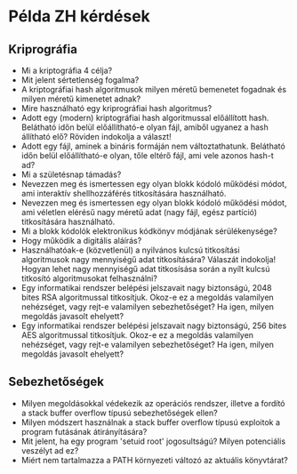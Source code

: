 # Példa ZH kérdések

## Kriprográfia

- Mi a kriptográfia 4 célja?
- Mit jelent sértetlenség fogalma?
- A kriptográfiai hash algoritmusok milyen méretű
bemenetet fogadnak és milyen méretű kimenetet
adnak?
- Mire használható egy kriprográfiai hash algoritmus?
- Adott egy (modern) kriptográfiai hash algoritmussal
előállított hash. Belátható időn belül előállítható-e olyan fájl, amiből ugyanez a hash állítható elő? Röviden indokolja a választ!
- Adott egy fájl, aminek a bináris formáján nem változtathatunk. Belátható időn belül előállítható-e olyan, tőle eltérő fájl, ami vele azonos hash-t ad?
- Mi a születésnap támadás?
- Nevezzen meg és ismertessen egy olyan blokk kódoló
működési módot, ami interaktív shellhozzáférés
titkosítására használható.
- Nevezzen meg és ismertessen egy olyan blokk kódoló
működési módot, ami véletlen elérésű nagy méretű adat (nagy fájl, egész partíció) titkosítására használható.
- Mi a blokk kódolók elektronikus kódkönyv módjának sérülékenysége?
- Hogy működik a digitális aláírás?
- Használhatóak-e (közvetlenül) a nyilvános kulcsú titkosítási algoritmusok nagy mennyiségű adat titkosítására? Válaszát indokolja! Hogyan lehet nagy mennyiségű adat titkosísása során a nyílt kulcsú titkosító algoritmusokat felhasználni?
- Egy informatikai rendszer belépési jelszavait nagy biztonságú, 2048 bites RSA algoritmussal titkosítjuk. Okoz-e ez a megoldás valamilyen nehézséget, vagy rejt-e valamilyen sebezhetőséget? Ha igen, milyen megoldás javasolt ehelyett?
- Egy informatikai rendszer belépési jelszavait nagy biztonságú, 256 bites AES algoritmussal titkosítjuk. Okoz-e ez a megoldás valamilyen nehézséget, vagy rejt-e valamilyen sebezhetőséget? Ha igen, milyen megoldás javasolt ehelyett?

## Sebezhetőségek

- Milyen megoldásokkal védekezik az operációs rendszer, illetve a fordító a stack buffer overflow típusú sebezhetőségek ellen?
- Milyen módszert használnak a stack buffer overflow típusú exploitok a program futásának átirányítására?
- Mit jelent, ha egy program 'setuid root' jogosultságú? Milyen potenciális veszélyt ad ez?
- Miért nem tartalmazza a PATH környezeti változó az aktuális könyvtárat?

